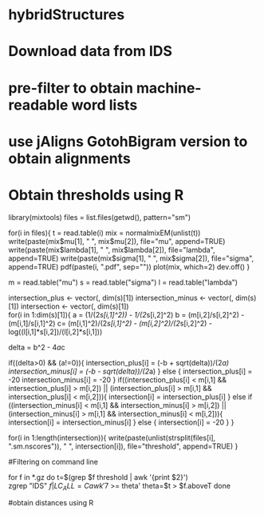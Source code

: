 # hybridStructures

# Download data from IDS

# pre-filter to obtain machine-readable word lists

# use jAligns GotohBigram version to obtain alignments

# Obtain thresholds using R

library(mixtools)
files = list.files(getwd(), pattern="sm")

for(i in files){
 t = read.table(i)
 mix = normalmixEM(unlist(t))
 write(paste(mix$mu[1], " ", mix$mu[2]), file="mu", append=TRUE)
 write(paste(mix$lambda[1], " ", mix$lambda[2]), file="lambda", append=TRUE)
 write(paste(mix$sigma[1], " ", mix$sigma[2]), file="sigma", append=TRUE)
 pdf(paste(i, ".pdf", sep=""))
 plot(mix, which=2)
 dev.off()
}


m = read.table("mu")
s = read.table("sigma")
l = read.table("lambda")

intersection_plus <- vector(, dim(s)[1]) 
intersection_minus <- vector(, dim(s)[1])
intersection <- vector(, dim(s)[1])  
for(i in 1:dim(s)[1]){
  a = (1/(2*s[i,1]^2)) - 1/(2*s[i,2]^2)
  b = (m[i,2]/s[i,2]^2) - (m[i,1]/s[i,1]^2)
  c= (m[i,1]^2)/(2*s[i,1]^2) - (m[i,2]^2)/(2*s[i,2]^2) - log((l[i,1]*s[i,2])/(l[i,2]*s[i,1]))

  delta = b^2 - 4*a*c
 
  if((delta>0) && (a!=0)){
    intersection_plus[i] = (-b + sqrt(delta))/(2*a)
    intersection_minus[i] = (-b - sqrt(delta))/(2*a)
  } else {
    intersection_plus[i] = -20
    intersection_minus[i] = -20
  }
  if((intersection_plus[i] < m[i,1] && intersection_plus[i] > m[i,2]) || (intersection_plus[i] > m[i,1] && intersection_plus[i] < m[i,2])){
    intersection[i] = intersection_plus[i]
  } else if ((intersection_minus[i] < m[i,1] && intersection_minus[i] > m[i,2]) || (intersection_minus[i] > m[i,1] && intersection_minus[i] < m[i,2])){
    intersection[i] = intersection_minus[i]
  } else {
    intersection[i] = -20
  }
}

for(i in 1:length(intersection)){
  write(paste(unlist(strsplit(files[i], ".sm.nscores")), " ", intersection[i]), file="threshold", append=TRUE)
}


#Filtering on command line

for f in *.gz 
do
t=$(grep $f threshold | awk '{print $2}')                      
zgrep "IDS" $f | LC_ALL=C awk '$7 >= theta' theta=$t  > $f.aboveT
done

#obtain distances using R
